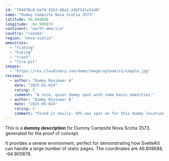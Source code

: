 ```yaml
---
id: "794478c8-6e79-42b3-96a2-2dbf541e51d8"
name: "Dummy Campsite Nova Scotia 3573"
latitude: 46.808688
longitude: -64.900878
continent: "north-america"
country: "canada"
region: "nova-scotia"
amenities:
  - "fishing"
  - "hiking"
  - "trash"
  - "fire-pit"
images:
  - "https://res.cloudinary.com/demo/image/upload/v1/sample.jpg"
reviews:
  - author: "Dummy Reviewer A"
    date: "2025-01-024"
    rating: 5
    comment: "A nice, quiet dummy spot with some basic amenities."
  - author: "Dummy Reviewer B"
    date: "2025-05-024"
    rating: 2
    comment: "Found it easily. GPS was spot on for this dummy location."
---
```


This is a **dummy description** for Dummy Campsite Nova Scotia 3573, generated for the proof of concept.

It provides a serene environment, perfect for demonstrating how SvelteKit can handle a large number of static pages. The coordinates are 46.808688, -64.900878.
